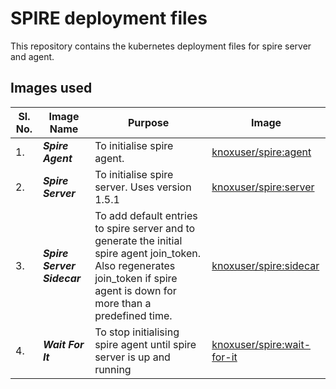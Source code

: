 # SPIRE deployment files

This repository contains the kubernetes deployment files for spire server and agent.


## Images used

|Sl. No.|Image Name | Purpose | Image |
|--|--|--| -- |
| 1. | ***Spire Agent*** | To initialise spire agent. | [knoxuser/spire:agent](https://hub.docker.com/repository/docker/knoxuser/spire/general)  |
| 2. | ***Spire Server*** | To initialise spire server. Uses version 1.5.1 |[knoxuser/spire:server](https://hub.docker.com/repository/docker/knoxuser/spire/general)  |
| 3. | ***Spire Server Sidecar*** | To add default entries to spire server and to generate the initial spire agent join_token. Also regenerates join_token if spire agent is down for more than a predefined time. |[knoxuser/spire:sidecar](https://hub.docker.com/repository/docker/knoxuser/spire/general)  |
| 4. | ***Wait For It*** | To stop initialising spire agent until spire server is up and running |[knoxuser/spire:wait-for-it](https://hub.docker.com/repository/docker/knoxuser/spire/general)  |
